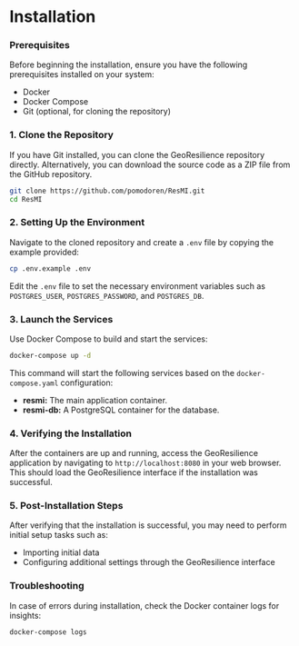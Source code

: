 # Installation


### Prerequisites

Before beginning the installation, ensure you have the following prerequisites installed on your system:

- Docker
- Docker Compose
- Git (optional, for cloning the repository)

### 1. Clone the Repository

If you have Git installed, you can clone the GeoResilience repository directly. Alternatively, you can download the source code as a ZIP file from the GitHub repository.

```bash
git clone https://github.com/pomodoren/ResMI.git
cd ResMI
```

### 2. Setting Up the Environment

Navigate to the cloned repository and create a `.env` file by copying the example provided:

```bash
cp .env.example .env
```

Edit the `.env` file to set the necessary environment variables such as `POSTGRES_USER`, `POSTGRES_PASSWORD`, and `POSTGRES_DB`.

### 3. Launch the Services

Use Docker Compose to build and start the services:

```bash
docker-compose up -d
```

This command will start the following services based on the `docker-compose.yaml` configuration:

- **resmi:** The main application container.
- **resmi-db:** A PostgreSQL container for the database.

### 4. Verifying the Installation

After the containers are up and running, access the GeoResilience application by navigating to `http://localhost:8080` in your web browser. This should load the GeoResilience interface if the installation was successful.

### 5. Post-Installation Steps

After verifying that the installation is successful, you may need to perform initial setup tasks such as:

- Importing initial data
- Configuring additional settings through the GeoResilience interface

### Troubleshooting

In case of errors during installation, check the Docker container logs for insights:

```bash
docker-compose logs
```
